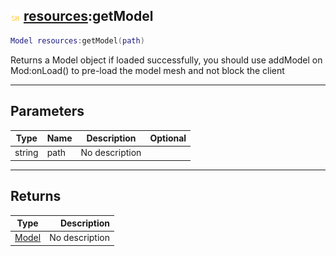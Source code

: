## ![shared](../../.gitbook/assets/shared.png) [resources](resources):getModel

```lua
Model resources:getModel(path)
```

Returns a Model object if loaded successfully, you should use addModel on Mod:onLoad() to pre-load the model mesh and not block the client

------
## Parameters

| Type   | Name | Description | Optional |
| ------ | ---- | ----------- | -------: |
| string | path | No description |  |


------
## Returns

| Type   | Description |
| ------ | ----------: |
| [Model](model) | No description |

